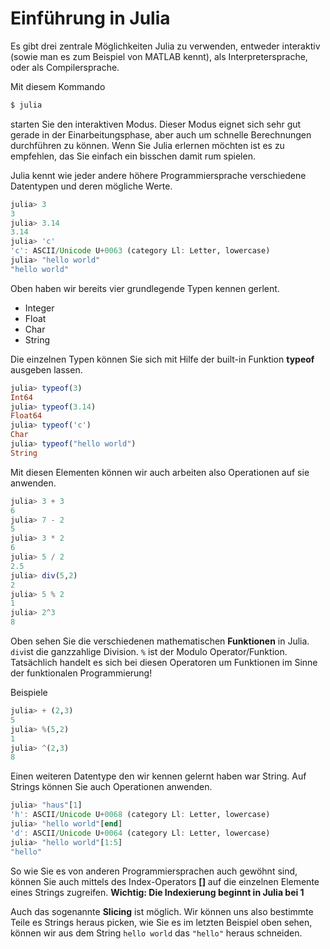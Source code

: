 # Einführung in Julia

Es gibt drei zentrale Möglichkeiten Julia zu verwenden, entweder interaktiv (sowie man es zum Beispiel von MATLAB kennt), als Interpretersprache, oder als Compilersprache. 

Mit diesem Kommando

```bash
$ julia
```
starten Sie den interaktiven Modus. Dieser Modus eignet sich sehr gut gerade in der Einarbeitungsphase, aber auch um schnelle Berechnungen durchführen zu können. Wenn Sie Julia erlernen möchten ist es zu empfehlen, das Sie einfach ein bisschen damit rum spielen. 

Julia kennt wie jeder andere höhere Programmiersprache verschiedene Datentypen und deren mögliche Werte.

```julia
julia> 3
3
julia> 3.14
3.14
julia> 'c'
'c': ASCII/Unicode U+0063 (category Ll: Letter, lowercase)
julia> "hello world"
"hello world"
```

Oben haben wir bereits vier grundlegende Typen kennen gerlent. 

* Integer
* Float
* Char
* String

Die einzelnen Typen können Sie sich mit Hilfe der built-in Funktion **typeof** ausgeben lassen.

```julia
julia> typeof(3)
Int64
julia> typeof(3.14)
Float64
julia> typeof('c')
Char
julia> typeof("hello world")
String
```
Mit diesen Elementen können wir auch arbeiten also Operationen auf sie anwenden. 

```julia
julia> 3 + 3
6
julia> 7 - 2
5
julia> 3 * 2
6
julia> 5 / 2
2.5
julia> div(5,2)
2
julia> 5 % 2
1
julia> 2^3
8
```

Oben sehen Sie die verschiedenen mathematischen **Funktionen** in Julia. ```div```ist die ganzzahlige Division. ```%``` ist der Modulo Operator/Funktion. Tatsächlich handelt es sich bei diesen Operatoren um Funktionen im Sinne der funktionalen Programmierung! 

Beispiele

```julia
julia> + (2,3)
5
julia> %(5,2)
1
julia> ^(2,3)
8
```

Einen weiteren Datentype den wir kennen gelernt haben war String. Auf Strings können Sie auch Operationen anwenden.

```julia
julia> "haus"[1]
'h': ASCII/Unicode U+0068 (category Ll: Letter, lowercase)
julia> "hello world"[end]
'd': ASCII/Unicode U+0064 (category Ll: Letter, lowercase)
julia> "hello world"[1:5]
"hello"
```
So wie Sie es von anderen Programmiersprachen auch gewöhnt sind, können Sie auch mittels des Index-Operators **[]** auf die einzelnen Elemente eines Strings zugreifen. **Wichtig: Die Indexierung beginnt in Julia bei 1** 

Auch das sogenannte **Slicing** ist möglich. Wir können uns also bestimmte Teile es Strings heraus picken, wie Sie es im letzten Beispiel oben sehen, können wir aus dem String ```hello world``` das ```"hello"``` heraus schneiden.
